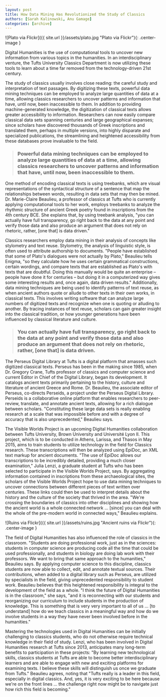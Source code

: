 ```yaml
---
layout: post
title: How Data Mining Has Revolutionized the Study of Classics
authors: [Sarah Kalinowski, Anu Gamage]
categories: [archive]
---
```


![Plato via Flickr]({{ site.url }}/assets/plato.jpg "Plato via Flickr"){: .center-image }

Digital Humanities is the use of computational tools to uncover new information from various topics in the humanities. In an interdisciplinary venture, the Tufts University Classics Department is now utilizing these tools to learn about a time far removed from the technology-driven 21st century.

The study of classics usually involves close reading: the careful study and interpretation of text passages. By digitizing these texts, powerful data mining techniques can be employed to analyze large quantities of data at a time, allowing classics researchers to uncover patterns and information that have, until now, been inaccessible to them. In addition to providing machine-generated knowledge, the digitization of classical texts allows greater accessibility to information. Researchers can now easily compare classical data sets spanning centuries and large geographical expanses; since scholars have discovered thousands of Greek inscriptions and translated them, perhaps in multiple versions, into highly disparate and specialized publications, the streamlining and heightened accessibility from these databases prove invaluable to the field.

> ### Powerful data mining techniques can be employed to analyze large quantities of data at a time, allowing classics researchers to uncover patterns and information that have, until now, been inaccessible to them.

One method of encoding classical texts is using treebanks, which are visual representations of the syntactical structure of a sentence that map the relationships between words, resulting in data sets that may then be mined. Dr. Marie-Claire Beaulieu, a professor of classics at Tufts who is currently applying computational tools to her work, employs treebanks to analyze the rhythmic structure of ancient Greek poetry found in inscriptions from the 4th century BCE. She explains that, by using treebank analysis, "you can actually have full transparency, go right back to the data at any point and verify those data and also produce an argument that does not rely on rhetoric, rather, [one that] is data driven."

Classics researchers employ data mining in their analysis of concepts like stylometry and text reuse. Stylometry, the analysis of linguistic style, is often used to attribute authorship to documents. "People have established that some of Plato's dialogues were not actually by Plato," Beaulieu tells Enigma, "so they calculate how he uses certain grammatical constructions, certain wordings, and compare texts that are established as Plato's with texts that are doubtful. Doing this manually would be quite an enterprise – people have done it for centuries – but doing it in a computerized way gives some interesting results and, once again, data driven results." Additionally, data mining techniques are being used to identify patterns of text reuse, as when ancient authors quote or allude to other texts in their own works, in classical texts. This involves writing software that can analyze large numbers of digitized texts and recognize when one is quoting or alluding to another. By tracing instances of text reuse, scholars can gain greater insight into the classical tradition, or how younger generations have been influenced by classical literature and culture.

> ### You can actually have full transparency, go right back to the data at any point and verify those data and also produce an argument that does not rely on rhetoric, rather, [one that] is data driven.

The Perseus Digital Library at Tufts is a digital platform that amasses such digitized classical texts. Perseus has been in the making since 1985, when Dr. Gregory Crane, Tufts professor of classics and computer science and current Editor in Chief of the Digital Library, began its development. It catalogs ancient texts primarily pertaining to the history, culture and literature of ancient Greece and Rome. Dr. Beaulieu, the associate editor of Perseus, co-directs Perseids, a project under the Perseus Digital Library. Perseids is a collaborative online platform that enables researchers to peer-review, translate, and annotate ancient texts, allowing for a rich dialogue between scholars. "Constituting these large data sets is really enabling research at a scale that was impossible before and with a degree of accuracy that is also unprecedented," Beaulieu says.

The Visible Worlds Project is an upcoming Digital Humanities collaboration between Tufts University, Brown University and Université Lyon II. This project, which is to be conducted in Athens, Larissa, and Thasos in May 2015, aims to train students to utilize technology in the field for Classics research. These transcriptions will then be analyzed using EpiDoc, an XML text markup for ancient documents. "The use of EpiDoc allows our transcriptions to be incredibly detailed, providing a much closer examination," Julia Lenzi, a graduate student at Tufts who has been selected to participate in the Visible Worlds Project, says. By aggregating information contained in inscriptions from these archaeological sites, the scholars of the Visible Worlds Project hope to use data mining techniques to uncover connections between different pieces of text written over centuries. These links could then be used to interpret details about the history and the culture of the society that thrived in the area. "We're crossing the boundaries of classics into other disciplines and showing how the ancient world is a whole connected network … [since] you can deal with the whole of the pre-modern world in connected ways," Beaulieu explains.

![Ruins via Flickr]({{ site.url }}/assets/ruins.jpg "Ancient ruins via Flickr"){: .center-image }

The field of Digital Humanities has also influenced the role of classics in the classroom. "Students are doing professional work, just as in the sciences:  students in computer science are producing code all the time that could be used professionally, and students in biology are doing lab work with their professors. We want to bring that same approach to the humanities," Beaulieu says. By applying computer science to this discipline, classics students are now able to collect, edit, and annotate textual sources. Their contributions, when added to a digital library such as Perseus, are utilized by specialists in the field, giving unprecedented responsibility to student work. Beaulieu believes that this heightened responsibility is integral to the development of the field as a whole. "I think the future of Digital Humanities is in the classroom," she says, "and it is reconnecting with our students and reorganizing our curriculum to include students in the production of knowledge. This is something that is very very important to all of us … [to understand] how do we teach classics in a meaningful way and how do we involve students in a way they have never been involved before in the humanities."

Mastering the technologies used in Digital Humanities can be initially challenging to classics students, who do not otherwise require technical knowledge in their field of study. Lenzi, who has been involved in Digital Humanities research at Tufts since 2013, anticipates many long-term benefits to participation in these projects: "By learning new technological skills, classics students at Tufts are able to become better interdisciplinary learners and are able to engage with new and exciting platforms for examining texts. I believe these skills will distinguish us once we graduate from Tufts." Beaulieu agrees, noting that "Tufts really is a leader in this field, especially in digital classics. And, yes, it is very exciting to be here because we're on the front lines … the challenge right now might be to navigate just how rich this field is becoming."